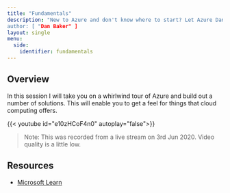 ```yaml
---
title: "Fundamentals"
description: "New to Azure and don't know where to start? Let Azure Dan show you in this introductory video.
author: [ "Dan Baker" ]
layout: single
menu:
  side:
    identifier: fundamentals
---
```


## Overview

In this session I will take you on a whirlwind tour of Azure and build out a number of solutions. This will enable you to get a feel for things that cloud computing offers.

{{< youtube id="e10zHCoF4n0" autoplay="false">}}

> Note: This was recorded from a live stream on 3rd Jun 2020. Video quality is a little low.

## Resources

* [Microsoft Learn](https://docs.microsoft.com/learn/paths/azure-fundamentals/)